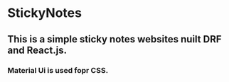 # StickyNotes

## This is a simple sticky notes websites nuilt DRF and React.js.

### Material Ui is used fopr CSS.